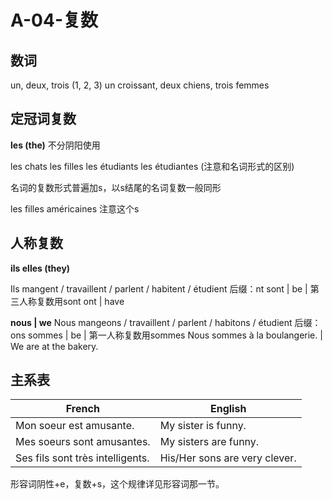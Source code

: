 ﻿# A-04-复数

## 数词
un, deux, trois (1, 2, 3)
un croissant, deux chiens, trois femmes

## 定冠词复数

**les (the)** 不分阴阳使用

les chats
les filles
les étudiants
les étudiantes (注意和名词形式的区别)

名词的复数形式普遍加s，以s结尾的名词复数一般同形

les filles américaines 注意这个s

## 人称复数

**ils elles (they)**

Ils mangent / travaillent / parlent / habitent / étudient
后缀：nt
sont | be | 第三人称复数用sont
ont | have

**nous | we**
Nous mangeons / travaillent / parlent / habitons / étudient
后缀：ons
sommes | be | 第一人称复数用sommes
Nous sommes à la boulangerie. | We are at the bakery.

## 主系表

French | English
---- | ----
Mon soeur est amusante. | My sister is funny.
Mes soeurs sont amusantes. | My sisters are funny. 
Ses fils sont très intelligents. | His/Her sons are very clever.

形容词阴性+e，复数+s，这个规律详见形容词那一节。